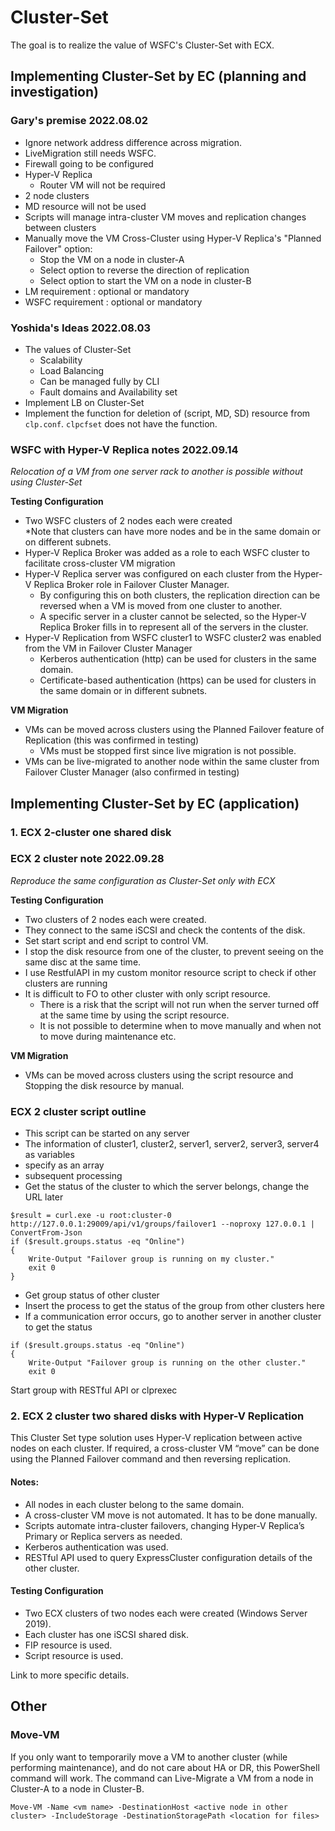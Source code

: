 # Cluster-Set
The goal is to realize the value of WSFC's Cluster-Set with ECX.

## Implementing Cluster-Set by EC (planning and investigation)

### Gary's premise 2022.08.02

- Ignore network address difference across migration.
- LiveMigration still needs WSFC.
- Firewall going to be configured
- Hyper-V Replica
	- Router VM will not be required
- 2 node clusters
- MD resource will not be used
- Scripts will manage intra-cluster VM moves and replication changes between clusters
- Manually move the VM Cross-Cluster using Hyper-V Replica's "Planned Failover" option: 
	- Stop the VM on a node in cluster-A
	- Select option to reverse the direction of replication
	- Select option to start the VM on a node in cluster-B
- LM requirement : optional or mandatory
- WSFC requirement : optional or mandatory

### Yoshida's Ideas 2022.08.03

- The values of Cluster-Set
	- Scalability
	- Load Balancing
	- Can be managed fully by CLI
	- Fault domains and Availability set
- Implement LB on Cluster-Set
- Implement the function for deletion of (script, MD, SD) resource from `clp.conf`. `clpcfset` does not have the function.

### WSFC with Hyper-V Replica notes 2022.09.14
*Relocation of a VM from one server rack to another is possible without using Cluster-Set*    

 **Testing Configuration**
- Two WSFC clusters of 2 nodes each were created    
	\*Note that clusters can have more nodes and be in the same domain or on different subnets.
- Hyper-V Replica Broker was added as a role to each WSFC cluster to facilitate cross-cluster VM migration
- Hyper-V Replica server was configured on each cluster from the Hyper-V Replica Broker role in Failover Cluster Manager.     
	- By configuring this on both clusters, the replication direction can be reversed when a VM is moved from one cluster to another.
	- A specific server in a cluster cannot be selected, so the Hyper-V Replica Broker fills in to represent all of the servers in the cluster. 
- Hyper-V Replication from WSFC cluster1 to WSFC cluster2 was enabled from the VM in Failover Cluster Manager
	- Kerberos authentication (http) can be used for clusters in the same domain.
	- Certificate-based authentication (https) can be used for clusters in the same domain or in different subnets.

**VM Migration**
- VMs can be moved across clusters using the Planned Failover feature of Replication (this was confirmed in testing)
	- VMs must be stopped first since live migration is not possible.
- VMs can be live-migrated to another node within the same cluster from Failover Cluster Manager (also confirmed in testing)

## Implementing Cluster-Set by EC (application)

### 1. ECX 2-cluster one shared disk

### ECX 2 cluster note 2022.09.28 
*Reproduce the same configuration as Cluster-Set only with ECX*

**Testing Configuration**
- Two clusters of 2 nodes each were created.
- They connect to the same iSCSI and check the contents of the disk.
- Set start script and end script to control VM.
- I stop the disk resource from one of the cluster, to prevent seeing on the same disc at the same time.
- I use RestfulAPI in my custom monitor resource script to check if other clusters are running 
- It is difficult to FO to other cluster with only script resource.
	- There is a risk that the script will not run when the server turned off at the same time by using the script resource.
	- It is not possible to determine when to move manually and when not to move during maintenance etc.

**VM Migration**
- VMs can be moved across clusters using the script resource and Stopping the disk resource by manual.

### ECX 2 cluster script outline
- This script can be started on any server
- The information of cluster1, cluster2, server1, server2, server3, server4 as variables
- specify as an array
- subsequent processing
- Get the status of the cluster to which the server belongs, change the URL later

```
$result = curl.exe -u root:cluster-0 http://127.0.0.1:29009/api/v1/groups/failover1 --noproxy 127.0.0.1 | ConvertFrom-Json
if ($result.groups.status -eq "Online")
{
    Write-Output "Failover group is running on my cluster."
    exit 0
}
```

- Get group status of other cluster
- Insert the process to get the status of the group from other clusters here
- If a communication error occurs, go to another server in another cluster to get the status
```
if ($result.groups.status -eq "Online")
{
    Write-Output "Failover group is running on the other cluster."
    exit 0
```
 Start group with RESTful API or clprexec

### 2. ECX 2 cluster two shared disks with Hyper-V Replication

This Cluster Set type solution uses Hyper-V replication between active nodes on each cluster. If required, a cross-cluster VM “move” can be done using the Planned Failover command and then reversing replication.

#### Notes:
- All nodes in each cluster belong to the same domain.
- A cross-cluster VM move is not automated. It has to be done manually.
- Scripts automate intra-cluster failovers, changing Hyper-V Replica’s Primary or Replica servers as needed.
- Kerberos authentication was used.
- RESTful API used to query ExpressCluster configuration details of the other cluster. 

#### Testing Configuration
- Two ECX clusters of two nodes each were created (Windows Server 2019).
- Each cluster has one iSCSI shared disk.
- FIP resource is used.
- Script resource is used.

Link to more specific details.

## Other

### Move-VM

If you only want to temporarily move a VM to another cluster (while performing maintenance), and do not care about HA or DR, this PowerShell command will work. The command can Live-Migrate a VM from a node in Cluster-A to a node in Cluster-B.

```
Move-VM -Name <vm name> -DestinationHost <active node in other cluster> -IncludeStorage -DestinationStoragePath <location for files>
```

